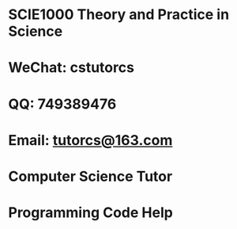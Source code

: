 # SCIE1000 Theory and Practice in Science

# WeChat: cstutorcs

# QQ: 749389476

# Email: tutorcs@163.com

# Computer Science Tutor

# Programming Code Help
